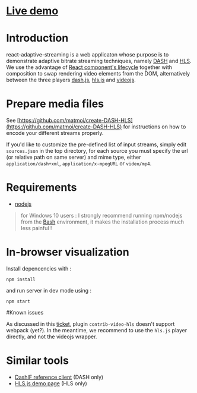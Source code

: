 # [Live demo](http://video.moutonnoir.eu/)

# Introduction

react-adaptive-streaming is a web applicaton whose purpose is to demonstrate adaptive bitrate streaming techniques, namely [DASH](http://dashif.org/about/) and [HLS](https://developer.apple.com/streaming/). We use the advantage of [React component's lifecycle](https://facebook.github.io/react/docs/state-and-lifecycle.html) together with composition to swap rendering video elements from the DOM, alternatively between the three players [dash.js](https://github.com/Dash-Industry-Forum/dash.js), [hls.js](https://github.com/video-dev/hls.js/tree/master) and [videojs](https://github.com/videojs/video.js).

# Prepare media files

See [https://github.com/matmoi/create-DASH-HLS](https://github.com/matmoi/create-DASH-HLS) for instructions on how to encode your different streams properly.

If you'd like to customize the pre-defined list of input streams, simply edit `sources.json` in the top directory, for each source you must specify the url (or relative path on same server) and mime type, either `application/dash+xml`, `application/x-mpegURL` or `video/mp4`.

# Requirements

- [nodejs](https://nodejs.org/en/download/)

> for Windows 10 users :
> I strongly recommend running npm/nodejs from the [Bash](https://msdn.microsoft.com/en-us/commandline/wsl/about) environment, it makes the installation process much less painful !

# In-browser visualization

Install depencencies with :
```
npm install
```

and run server in dev mode using :
```
npm start
```

#Known issues

As discussed in this [ticket](https://github.com/videojs/videojs-contrib-hls/issues/600), plugin `contrib-video-hls` doesn't support webpack (yet?). In the meantime, we recommend to use the `hls.js` player directly, and not the videojs wrapper.

# Similar tools

- [DashIF reference client](http://dashif.org/reference/players/javascript/latest/samples/dash-if-reference-player/index.html) (DASH only)
- [HLS.js demo page](http://video-dev.github.io/hls.js/demo/) (HLS only)